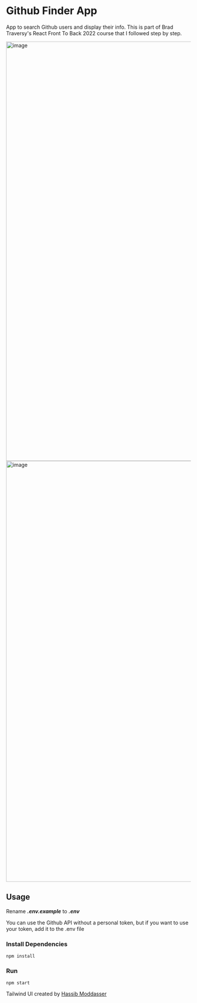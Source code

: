 # Github Finder App

App to search Github users and display their info. This is part of Brad Traversy's React Front To Back 2022 course that I followed step by step.

<img width="1144" alt="image" src="https://user-images.githubusercontent.com/61343458/148319810-805f94f5-39f0-468a-b83e-4041865024da.png">


<img width="1148" alt="image" src="https://user-images.githubusercontent.com/61343458/148319848-0542aced-d9d0-4a8b-b8eb-86e59096d210.png">

## Usage

Rename **_.env.example_** to **_.env_**

You can use the Github API without a personal token, but if you want to use your token, add it to the .env file

### Install Dependencies

```
npm install
```

### Run

```
npm start
```

Tailwind UI created by [Hassib Moddasser](https://twitter.com/hassibmoddasser)
